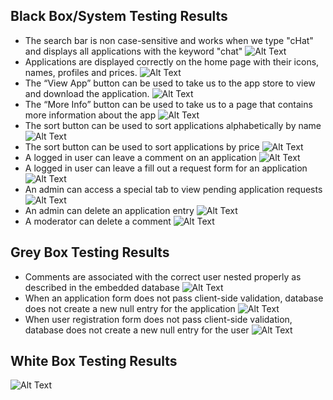 ## Black Box/System Testing Results
- The search bar is non case-sensitive and works when we type "cHat" and displays all applications with the keyword "chat"
![Alt Text](https://imgur.com/dzZYdLk.gif)
- Applications are displayed correctly on the home page with their icons, names, profiles and prices.
![Alt Text](https://imgur.com/0nrFB6G.gif)
- The “View App” button can be used to take us to the app store to view and download the application.
![Alt Text](https://imgur.com/EyiRpDa.gif)
- The “More Info” button can be used to take us to a page that contains more information about the app 
![Alt Text](https://imgur.com/9sxfn20.gif)
- The sort button can be used to sort applications alphabetically by name 
![Alt Text](https://imgur.com/BjFHAjC.gif)
- The sort button can be used to sort applications by price
![Alt Text](https://imgur.com/GYVfGQu.gif)
- A logged in user can leave a comment on an application 
![Alt Text](https://imgur.com/XSQNU4A.gif)
- A logged in user can leave a fill out a request form for an application 
![Alt Text](https://imgur.com/TLEAonG.gif)
- An admin can access a special tab to view pending application requests
![Alt Text](https://imgur.com/9oFAfUs.gif)
- An admin can delete an application entry
![Alt Text](https://imgur.com/2PEQGem.gif)
- A moderator can delete a comment 
![Alt Text](https://imgur.com/VadfAXb.gif)

## Grey Box Testing Results
- Comments are associated with the correct user nested properly as described in the embedded database 
![Alt Text](https://imgur.com/ynOUK33.gif)
- When an application form does not pass client-side validation, database does not create a new null entry for the application 
![Alt Text](https://imgur.com/LClMFHN.gif)
- When user registration form does not pass client-side validation, database does not create a new null entry for the user 
![Alt Text](https://imgur.com/go3LbHK.gif)

## White Box Testing Results
![Alt Text](https://imgur.com/Ud8Pbx5.gif)
